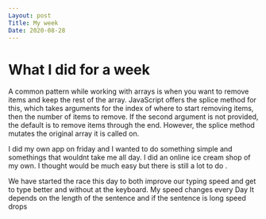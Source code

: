 ```yaml
---
Layout: post
Title: My week
Date: 2020-08-28
---
```


# What I did for a week 
A common pattern while working with arrays is when you want to remove items and keep the rest of the array. 
JavaScript offers the splice method for this, which takes arguments for the index of where to start removing 
items, then the number of items to remove. If the second argument is not provided, the default is to remove 
items through the end. However, the splice method mutates the original array it is called on. 

I did my own app on friday and I wanted to do something simple and somethings that wouldnt take me all day. 
I did an online ice cream shop of my own. I thought would be much easy but there is still a lot to do .

We have started the race this day to both improve our typing speed and get to type better and without at the 
keyboard. My speed changes every Day It depends on the length of the sentence and if the sentence is long speed drops

 
   